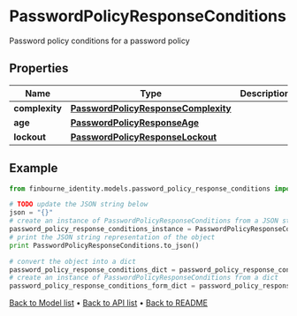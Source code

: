 # PasswordPolicyResponseConditions

Password policy conditions for a password policy

## Properties
Name | Type | Description | Notes
------------ | ------------- | ------------- | -------------
**complexity** | [**PasswordPolicyResponseComplexity**](PasswordPolicyResponseComplexity.md) |  | 
**age** | [**PasswordPolicyResponseAge**](PasswordPolicyResponseAge.md) |  | 
**lockout** | [**PasswordPolicyResponseLockout**](PasswordPolicyResponseLockout.md) |  | 

## Example

```python
from finbourne_identity.models.password_policy_response_conditions import PasswordPolicyResponseConditions

# TODO update the JSON string below
json = "{}"
# create an instance of PasswordPolicyResponseConditions from a JSON string
password_policy_response_conditions_instance = PasswordPolicyResponseConditions.from_json(json)
# print the JSON string representation of the object
print PasswordPolicyResponseConditions.to_json()

# convert the object into a dict
password_policy_response_conditions_dict = password_policy_response_conditions_instance.to_dict()
# create an instance of PasswordPolicyResponseConditions from a dict
password_policy_response_conditions_form_dict = password_policy_response_conditions.from_dict(password_policy_response_conditions_dict)
```
[Back to Model list](../README.md#documentation-for-models) &#8226; [Back to API list](../README.md#documentation-for-api-endpoints) &#8226; [Back to README](../README.md)



